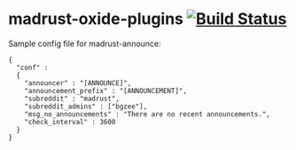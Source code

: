 madrust-oxide-plugins [![Build Status](https://travis-ci.org/bgourlie/madrust-oxide-plugins.svg?branch=master)](https://travis-ci.org/bgourlie/madrust-oxide-plugins)
=====================

Sample config file for madrust-announce:

    {
      "conf" : 
      {
        "announcer" : "[ANNOUNCE]",
        "announcement_prefix" : "[ANNOUNCEMENT]",
        "subreddit" : "madrust",
        "subreddit_admins" : ["bgzee"],
        "msg_no_announcements" : "There are no recent announcements.",
        "check_interval" : 3600
      }
    }
